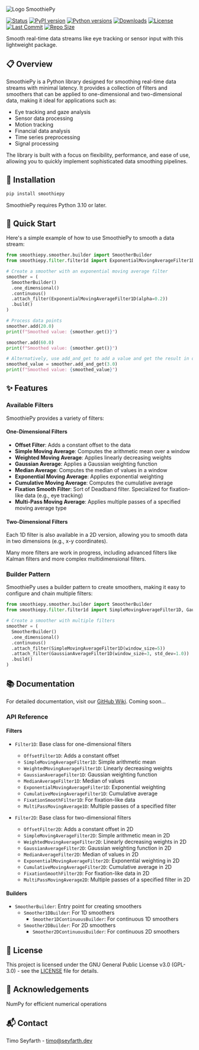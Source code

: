 ![Logo SmoothiePy](https://github.com/user-attachments/assets/74e96edd-efe9-4a76-9f13-499c7f5ea551)

[![Status](https://img.shields.io/badge/status-alpha-lightblue)]()
[![PyPI version](https://img.shields.io/pypi/v/smoothiepy)](https://pypi.org/project/smoothiepy/)
[![Python versions](https://img.shields.io/pypi/pyversions/smoothiepy)](https://pypi.org/project/smoothiepy/)
[![Downloads](https://img.shields.io/pypi/dm/smoothiepy)](https://pypi.org/project/smoothiepy/)
[![License](https://img.shields.io/github/license/timoseyfarth/smoothiepy)](https://github.com/timoseyfarth/smoothiepy/blob/main/LICENSE)
[![Last Commit](https://img.shields.io/github/last-commit/timoseyfarth/smoothiepy)](https://github.com/timoseyfarth/smoothiepy/commits/main)
[![Repo Size](https://img.shields.io/github/repo-size/timoseyfarth/smoothiepy)](https://github.com/timoseyfarth/smoothiepy)

Smooth real-time data streams like eye tracking or sensor input with this lightweight package.

## 📋 Overview

SmoothiePy is a Python library designed for smoothing real-time data streams with minimal latency. 
It provides a collection of filters and smoothers that can be applied to one-dimensional and two-dimensional data, 
making it ideal for applications such as:

- Eye tracking and gaze analysis
- Sensor data processing
- Motion tracking
- Financial data analysis
- Time series preprocessing
- Signal processing

The library is built with a focus on flexibility, performance, and ease of use, allowing you to quickly implement sophisticated data smoothing pipelines.

## 🚀 Installation

```bash
pip install smoothiepy
```

SmoothiePy requires Python 3.10 or later.

## 🏁 Quick Start

Here's a simple example of how to use SmoothiePy to smooth a data stream:

```python
from smoothiepy.smoother.builder import SmootherBuilder
from smoothiepy.filter.filter1d import ExponentialMovingAverageFilter1D

# Create a smoother with an exponential moving average filter
smoother = (
  SmootherBuilder()
  .one_dimensional()
  .continuous()
  .attach_filter(ExponentialMovingAverageFilter1D(alpha=0.2))
  .build()
)

# Process data points
smoother.add(20.0)
print(f"Smoothed value: {smoother.get()}")

smoother.add(60.0)
print(f"Smoothed value: {smoother.get()}")

# Alternatively, use add_and_get to add a value and get the result in one step
smoothed_value = smoother.add_and_get(3.0)
print(f"Smoothed value: {smoothed_value}")
```

## ✨ Features

### Available Filters

SmoothiePy provides a variety of filters:

#### One-Dimensional Filters

- **Offset Filter**: Adds a constant offset to the data
- **Simple Moving Average**: Computes the arithmetic mean over a window
- **Weighted Moving Average**: Applies linearly decreasing weights
- **Gaussian Average**: Applies a Gaussian weighting function
- **Median Average**: Computes the median of values in a window
- **Exponential Moving Average**: Applies exponential weighting
- **Cumulative Moving Average**: Computes the cumulative average
- **Fixation Smooth Filter**: Sort of Deadband filter. Specialized for fixation-like data (e.g., eye tracking)
- **Multi-Pass Moving Average**: Applies multiple passes of a specified moving average type

#### Two-Dimensional Filters

Each 1D filter is also available in a 2D version, allowing you to smooth data in two dimensions (e.g., x-y coordinates).

Many more filters are work in progress, including advanced filters like Kalman filters and more complex multidimensional filters.

### Builder Pattern

SmoothiePy uses a builder pattern to create smoothers, making it easy to configure and chain multiple filters:

```python
from smoothiepy.smoother.builder import SmootherBuilder
from smoothiepy.filter.filter1d import SimpleMovingAverageFilter1D, GaussianAverageFilter1D

# Create a smoother with multiple filters
smoother = (
  SmootherBuilder()
  .one_dimensional()
  .continuous()
  .attach_filter(SimpleMovingAverageFilter1D(window_size=5))
  .attach_filter(GaussianAverageFilter1D(window_size=3, std_dev=1.0))
  .build()
)
```

## 📚 Documentation

For detailed documentation, visit our [GitHub Wiki](https://github.com/timoseyfarth/smoothiepy/wiki).
Coming soon...

### API Reference

#### Filters

- `Filter1D`: Base class for one-dimensional filters
  - `OffsetFilter1D`: Adds a constant offset
  - `SimpleMovingAverageFilter1D`: Simple arithmetic mean
  - `WeightedMovingAverageFilter1D`: Linearly decreasing weights
  - `GaussianAverageFilter1D`: Gaussian weighting function
  - `MedianAverageFilter1D`: Median of values
  - `ExponentialMovingAverageFilter1D`: Exponential weighting
  - `CumulativeMovingAverageFilter1D`: Cumulative average
  - `FixationSmoothFilter1D`: For fixation-like data
  - `MultiPassMovingAverage1D`: Multiple passes of a specified filter

- `Filter2D`: Base class for two-dimensional filters
  - `OffsetFilter2D`: Adds a constant offset in 2D
  - `SimpleMovingAverageFilter2D`: Simple arithmetic mean in 2D
  - `WeightedMovingAverageFilter2D`: Linearly decreasing weights in 2D
  - `GaussianAverageFilter2D`: Gaussian weighting function in 2D
  - `MedianAverageFilter2D`: Median of values in 2D
  - `ExponentialMovingAverageFilter2D`: Exponential weighting in 2D
  - `CumulativeMovingAverageFilter2D`: Cumulative average in 2D
  - `FixationSmoothFilter2D`: For fixation-like data in 2D
  - `MultiPassMovingAverage2D`: Multiple passes of a specified filter in 2D

#### Builders

- `SmootherBuilder`: Entry point for creating smoothers
  - `Smoother1DBuilder`: For 1D smoothers
    - `Smoother1DContinuousBuilder`: For continuous 1D smoothers
  - `Smoother2DBuilder`: For 2D smoothers
    - `Smoother2DContinuousBuilder`: For continuous 2D smoothers

## 📄 License

This project is licensed under the GNU General Public License v3.0 (GPL-3.0) - see the [LICENSE](LICENSE) file for details.

## 🙏 Acknowledgements

NumPy for efficient numerical operations

## 📬 Contact

Timo Seyfarth - timo@seyfarth.dev
